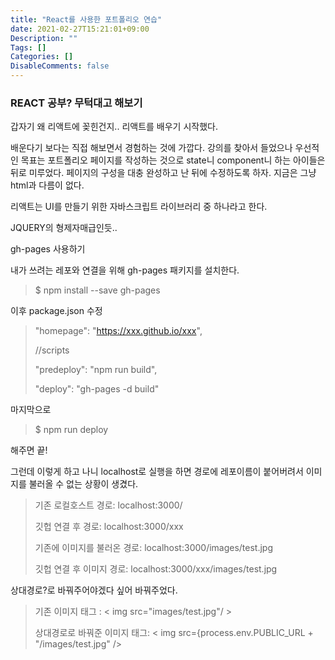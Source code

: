 ```yaml
---
title: "React를 사용한 포트폴리오 연습"
date: 2021-02-27T15:21:01+09:00
Description: ""
Tags: []
Categories: []
DisableComments: false
---
```




### REACT 공부? 무턱대고 해보기



갑자기 왜 리액트에 꽂힌건지.. 리액트를 배우기 시작했다. 

배운다기 보다는 직접 해보면서 경험하는 것에 가깝다. 강의를 찾아서 들었으나 우선적인 목표는 포트폴리오 페이지를 작성하는 것으로 state니 component니 하는 아이들은 뒤로 미루었다. 페이지의 구성을 대충 완성하고 난 뒤에 수정하도록 하자. 지금은 그냥 html과 다름이 없다. 



리액트는 UI를 만들기 위한 자바스크립트 라이브러리 중 하나라고 한다.

JQUERY의 형제자매급인듯..



gh-pages 사용하기

내가 쓰려는 레포와 연결을 위해 gh-pages 패키지를 설치한다.

> $ npm install --save gh-pages



이후 package.json 수정

> "homepage": "https://xxx.github.io/xxx",
>
> //scripts
>
> "predeploy": "npm run build",
>
> "deploy": "gh-pages -d build" 



마지막으로 

> $ npm run deploy

해주면 끝! 



그런데 이렇게 하고 나니 localhost로 실행을 하면 경로에 레포이름이 붙어버려서 이미지를 불러올 수 없는 상황이 생겼다.

> 기존 로컬호스트 경로: localhost:3000/
>
> 깃헙 연결 후 경로: localhost:3000/xxx
>
> 기존에 이미지를 불러온 경로: localhost:3000/images/test.jpg
>
> 깃헙 연결 후 이미지 경로: localhost:3000/xxx/images/test.jpg



상대경로?로 바꿔주어야겠다 싶어 바꿔주었다.

> 기존 이미지 태그 : < img src="images/test.jpg"/ >
>
> 상대경로로 바꿔준 이미지 태그: < img src={process.env.PUBLIC_URL + "/images/test.jpg" />